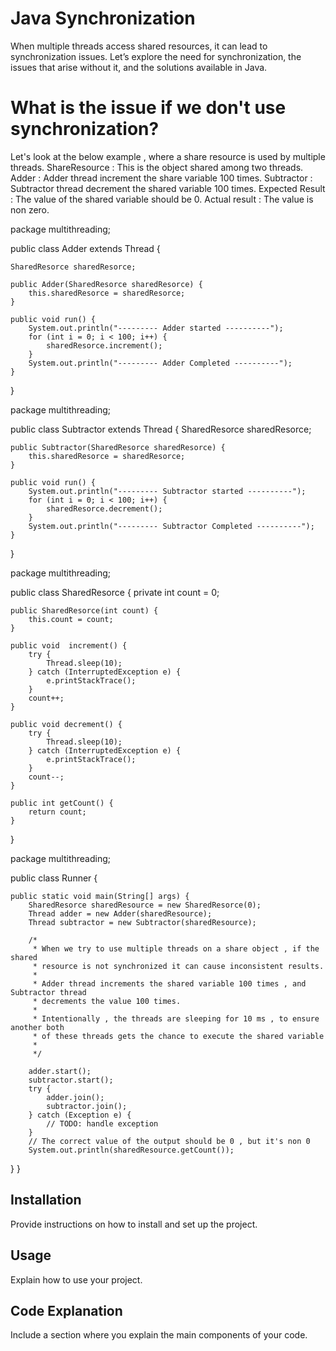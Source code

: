 # Java Synchronization

When multiple threads access shared resources, it can lead to synchronization issues. Let’s explore the need for synchronization, the issues that arise without it, and the solutions available in Java.

# What is the issue if we don't use synchronization?

Let's look at the below example , where a share resource is used by multiple threads.
ShareResource : This is the object shared among two threads.
Adder : Adder thread increment the share variable 100 times.
Subtractor : Subtractor thread decrement the shared variable 100 times.
Expected Result : The value of the shared variable should be 0.
Actual result : The value is non zero.

package multithreading;

public class Adder extends Thread {

	SharedResorce sharedResorce;

	public Adder(SharedResorce sharedResorce) {
		this.sharedResorce = sharedResorce;
	}

	public void run() {
		System.out.println("--------- Adder started ----------");
		for (int i = 0; i < 100; i++) {
			sharedResorce.increment();
		}
		System.out.println("--------- Adder Completed ----------");
	}

}


package multithreading;

public class Subtractor extends Thread {
	SharedResorce sharedResorce;

	public Subtractor(SharedResorce sharedResorce) {
		this.sharedResorce = sharedResorce;
	}

	public void run() {
		System.out.println("--------- Subtractor started ----------");
		for (int i = 0; i < 100; i++) {
			sharedResorce.decrement();
		}
		System.out.println("--------- Subtractor Completed ----------");
	}
}


package multithreading;

public class SharedResorce {
	private int count = 0;

	public SharedResorce(int count) {
		this.count = count;
	}

	public void  increment() {
		try {
			Thread.sleep(10);
		} catch (InterruptedException e) {
			e.printStackTrace();
		}
		count++;
	}

	public void decrement() {
		try {
			Thread.sleep(10);
		} catch (InterruptedException e) {
			e.printStackTrace();
		}
		count--;
	}

	public int getCount() {
		return count;
	}
}

package multithreading;

public class Runner {

	public static void main(String[] args) {
		SharedResorce sharedResource = new SharedResorce(0);
		Thread adder = new Adder(sharedResource);
		Thread subtractor = new Subtractor(sharedResource);

		/*
		 * When we try to use multiple threads on a share object , if the shared
		 * resource is not synchronized it can cause inconsistent results.
		 * 
		 * Adder thread increments the shared variable 100 times , and Subtractor thread
		 * decrements the value 100 times.
		 * 
		 * Intentionally , the threads are sleeping for 10 ms , to ensure another both
		 * of these threads gets the chance to execute the shared variable
		 * 
		 */

		adder.start();
		subtractor.start();
		try {
			adder.join();
			subtractor.join();
		} catch (Exception e) {
			// TODO: handle exception
		}
		// The correct value of the output should be 0 , but it's non 0
		System.out.println(sharedResource.getCount());
  }
}


## Installation

Provide instructions on how to install and set up the project.

## Usage

Explain how to use your project.

## Code Explanation

Include a section where you explain the main components of your code.
